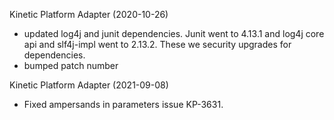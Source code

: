 Kinetic Platform Adapter (2020-10-26)
 * updated log4j and junit dependencies.  Junit went to 4.13.1 and log4j core api and slf4j-impl went to 2.13.2.  These we security upgrades for dependencies.
 * bumped  patch number

Kinetic Platform Adapter (2021-09-08)
 * Fixed ampersands in parameters issue KP-3631.